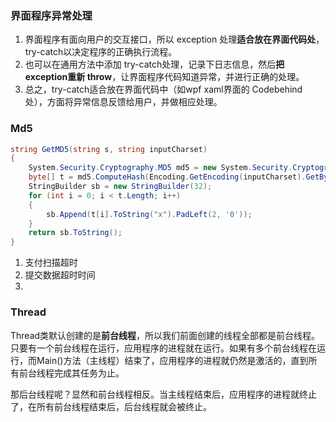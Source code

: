 ### 界面程序异常处理

1. 界面程序有面向用户的交互接口，所以 exception 处理**适合放在界面代码处**，try-catch以决定程序的正确执行流程。
2. 也可以在通用方法中添加 try-catch处理，记录下日志信息，然后**把 exception重新 throw**，让界面程序代码知道异常，并进行正确的处理。
3. 总之，try-catch适合放在界面代码中（如wpf xaml界面的 Codebehind 处），方面将异常信息反馈给用户，并做相应处理。


### Md5
``` cs
string GetMD5(string s, string inputCharset)
{
    System.Security.Cryptography.MD5 md5 = new System.Security.Cryptography.MD5CryptoServiceProvider();
    byte[] t = md5.ComputeHash(Encoding.GetEncoding(inputCharset).GetBytes(s));
    StringBuilder sb = new StringBuilder(32);
    for (int i = 0; i < t.Length; i++)
    {
        sb.Append(t[i].ToString("x").PadLeft(2, '0'));
    }
    return sb.ToString();
}
```

1. 支付扫描超时
2. 提交数据超时时间
3. 


### Thread
Thread类默认创建的是**前台线程**，所以我们前面创建的线程全部都是前台线程。只要有一个前台线程在运行，应用程序的进程就在运行。如果有多个前台线程在运行，而Main()方法（主线程）结束了，应用程序的进程就仍然是激活的，直到所有前台线程完成其任务为止。

那后台线程呢？显然和前台线程相反。当主线程结束后，应用程序的进程就终止了，在所有前台线程结束后，后台线程就会被终止。